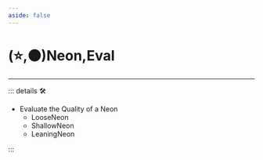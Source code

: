 ```yaml
---
aside: false
---
```

# (⭐,🟠)<labor>Neon</labor>,<motor>Eval</motor>

---

<!-- =================================================== -->
<!-- =================================================== -->
<!-- =================================================== -->
<!-- =================================================== -->
<!-- =================================================== -->
::: details 🛠

- Evaluate the Quality of a Neon
    - LooseNeon
    - ShallowNeon
    - LeaningNeon

:::
